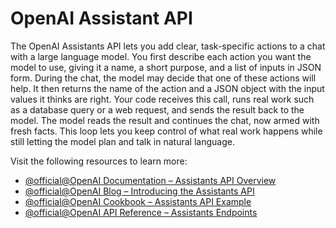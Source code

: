# OpenAI Assistant API

The OpenAI Assistants API lets you add clear, task-specific actions to a chat with a large language model. You first describe each action you want the model to use, giving it a name, a short purpose, and a list of inputs in JSON form. During the chat, the model may decide that one of these actions will help. It then returns the name of the action and a JSON object with the input values it thinks are right. Your code receives this call, runs real work such as a database query or a web request, and sends the result back to the model. The model reads the result and continues the chat, now armed with fresh facts. This loop lets you keep control of what real work happens while still letting the model plan and talk in natural language.

Visit the following resources to learn more:

- [@official@OpenAI Documentation – Assistants API Overview](https://platform.openai.com/docs/assistants/overview)  
- [@official@OpenAI Blog – Introducing the Assistants API](https://openai.com/blog/assistants-api)  
- [@official@OpenAI Cookbook – Assistants API Example](https://github.com/openai/openai-cookbook/blob/main/examples/Assistants_API_overview_python.ipynb)  
- [@official@OpenAI API Reference – Assistants Endpoints](https://platform.openai.com/docs/api-reference/assistants)  

